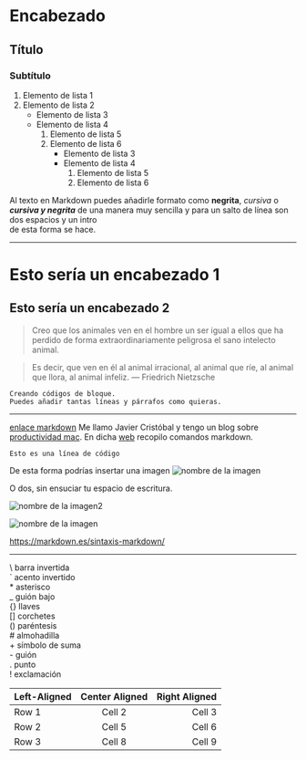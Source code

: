 # Encabezado
## Título
### Subtítulo
1. Elemento de lista 1
2.  Elemento de lista 2
    - Elemento de lista 3
    - Elemento de lista 4
        1. Elemento de lista 5
        2. Elemento de lista 6
            - Elemento de lista 3
            - Elemento de lista 4
                1. Elemento de lista 5
                2. Elemento de lista 6

Al texto en Markdown puedes añadirle formato como **negrita**, *cursiva* o ***cursiva y negrita*** de una manera muy sencilla y para un salto de línea son dos espacios y un intro  
de esta forma se hace.
___

Esto sería un encabezado 1
===
Esto sería un encabezado 2
---
> Creo que los animales ven en el hombre un ser igual a ellos que ha perdido de forma extraordinariamente peligrosa el sano intelecto animal.

> Es decir, que ven en él al animal irracional, al animal que ríe, al animal que llora, al animal infeliz. — Friedrich Nietzsche

~~~
Creando códigos de bloque.
Puedes añadir tantas líneas y párrafos como quieras.  
~~~
___

[enlace markdown](https://markdown.es/sintaxis-markdown/)
Me llamo Javier Cristóbal y tengo un blog sobre [productividad mac][blog].
En dicha [web][blog] recopilo comandos markdown.

[blog]: https://markdown.es/sintaxis-markdown/

`Esto es una línea de código`

De esta forma podrías insertar una imagen
![nombre de la imagen][img1]

O dos, sin ensuciar tu espacio de escritura.

![nombre de la imagen2][img2] 

[img1]: /ruta/a/la/imagen.jpg "Título alternativo"

[img2]: /ruta/a/la/imagen2.jpg "Título alternativo"

![nombre de la imagen](https://img.freepik.com/vector-premium/dibujos-animados-arbol-verde-aislado-sobre-fondo-blanco_11393-440.jpg?w=740)

<https://markdown.es/sintaxis-markdown/>
___

\  barra invertida  
\`  acento invertido  
\*  asterisco  
\_  guión bajo  
\{} llaves  
\[] corchetes  
\() paréntesis  
\#  almohadilla  
\+  símbolo de suma  
\-  guión  
\.  punto  
\!  exclamación  

| Left-Aligned  | Center Aligned  | Right Aligned |
|:------------- |:---------------:| -------------:|
| Row 1         | Cell 2          | Cell 3        |
| Row 2         | Cell 5          | Cell 6        |
| Row 3         | Cell 8          | Cell 9        |